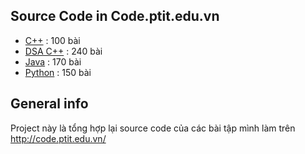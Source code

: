## Source Code in Code.ptit.edu.vn
* [C++](https://github.com/taduyhc/Code.ptit.TaDuy/tree/main/C%2B%2B)    :    100 bài
* [DSA C++](https://github.com/taduyhc/Code.ptit.TaDuy/tree/main/DSA%20C%2B%2B)   :    240 bài
* [Java](https://github.com/taduyhc/Code.ptit.TaDuy/tree/main/Java)    :    170 bài
* [Python](https://github.com/taduyhc/Code.ptit.TaDuy/tree/main/Python)   :    150 bài

## General info
 Project này là tổng hợp lại source code của các bài tập mình làm trên http://code.ptit.edu.vn/

  
